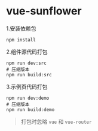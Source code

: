 # vue-sunflower
1.安装依赖包
```npm
npm install
```
2.组件源代码打包
```npm
npm run dev:src
# 压缩版本
npm run build:src
```
3.示例页代码打包
```npm
npm run dev:demo
# 压缩版本
npm run build:demo
```

> 打包时忽略 `vue` 和 `vue-router` 

